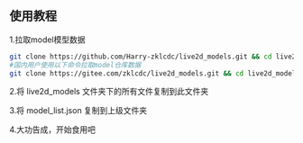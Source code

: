 ## 使用教程

1.拉取model模型数据

~~~bash
git clone https://github.com/Harry-zklcdc/live2d_models.git && cd live2d_models
#国内用户使用以下命令拉取model仓库数据
git clone https://gitee.com/zklcdc/live2d_models.git && cd live2d_models
~~~

2.将 live2d_models 文件夹下的所有文件复制到此文件夹

3.将 model_list.json 复制到上级文件夹

4.大功告成，开始食用吧

